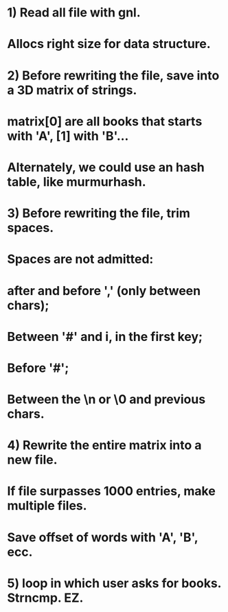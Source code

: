 # 1)	Read all file with gnl.
#		Allocs right size for data structure.

# 2)	Before rewriting the file, save into a 3D matrix of strings.
#	matrix[0] are all books that starts with 'A', [1] with 'B'...
#	Alternately, we could use an hash table, like murmurhash.

# 3)	Before rewriting the file, trim spaces.
# Spaces are not admitted: 
# 	after and before ',' (only between chars);
# 	Between '#' and i, in the first key;
# 	Before '#';
# 	Between the \n or \0 and previous chars.


# 4)	Rewrite the entire matrix into a new file.
#		If file surpasses 1000 entries, make multiple files.
#		Save offset of words with 'A', 'B', ecc.

# 5)	loop in which user asks for books. Strncmp. EZ.		